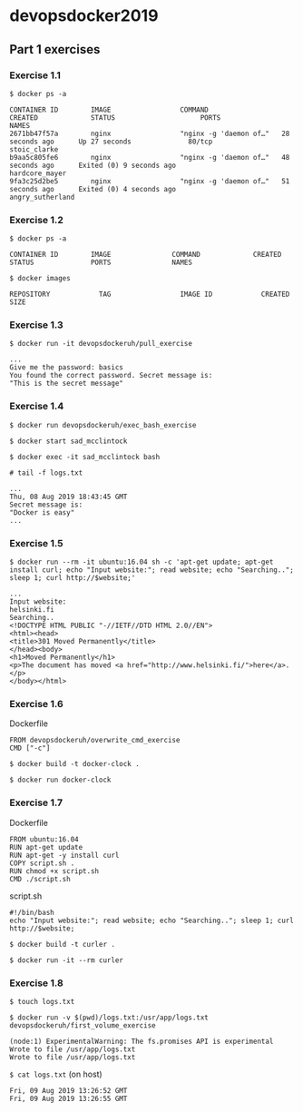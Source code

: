 # devopsdocker2019

## Part 1 exercises

### Exercise 1.1
`$ docker ps -a`
```
CONTAINER ID        IMAGE                 COMMAND                  CREATED             STATUS                     PORTS               NAMES
2671bb47f57a        nginx                 "nginx -g 'daemon of…"   28 seconds ago      Up 27 seconds              80/tcp              stoic_clarke
b9aa5c805fe6        nginx                 "nginx -g 'daemon of…"   48 seconds ago      Exited (0) 9 seconds ago                       hardcore_mayer
9fa3c25d2be5        nginx                 "nginx -g 'daemon of…"   51 seconds ago      Exited (0) 4 seconds ago                       angry_sutherland
```

### Exercise 1.2
`$ docker ps -a`
```
CONTAINER ID        IMAGE               COMMAND             CREATED             STATUS              PORTS               NAMES
```

`$ docker images`
```
REPOSITORY            TAG                 IMAGE ID            CREATED             SIZE
```

### Exercise 1.3
`$ docker run -it devopsdockeruh/pull_exercise`
```
...
Give me the password: basics
You found the correct password. Secret message is:
"This is the secret message"
```

### Exercise 1.4
`$ docker run devopsdockeruh/exec_bash_exercise`

`$ docker start sad_mcclintock`

`$ docker exec -it sad_mcclintock bash`

`# tail -f logs.txt `
```
...
Thu, 08 Aug 2019 18:43:45 GMT
Secret message is:
"Docker is easy"
...
```

### Exercise 1.5
`$ docker run --rm -it ubuntu:16.04 sh -c 'apt-get update; apt-get install curl; echo "Input website:"; read website; echo "Searching.."; sleep 1; curl http://$website;'`
```
...
Input website:
helsinki.fi
Searching..
<!DOCTYPE HTML PUBLIC "-//IETF//DTD HTML 2.0//EN">
<html><head>
<title>301 Moved Permanently</title>
</head><body>
<h1>Moved Permanently</h1>
<p>The document has moved <a href="http://www.helsinki.fi/">here</a>.</p>
</body></html>
```

### Exercise 1.6
Dockerfile
```
FROM devopsdockeruh/overwrite_cmd_exercise 
CMD ["-c"]
```
`$ docker build -t docker-clock .`

`$ docker run docker-clock`

### Exercise 1.7
Dockerfile 
```
FROM ubuntu:16.04
RUN apt-get update 
RUN apt-get -y install curl
COPY script.sh .
RUN chmod +x script.sh
CMD ./script.sh
```
script.sh
```
#!/bin/bash
echo "Input website:"; read website; echo "Searching.."; sleep 1; curl http://$website;
```
`$ docker build -t curler .`

`$ docker run -it --rm curler`

### Exercise 1.8

`$ touch logs.txt`

`$ docker run -v $(pwd)/logs.txt:/usr/app/logs.txt devopsdockeruh/first_volume_exercise`
```
(node:1) ExperimentalWarning: The fs.promises API is experimental
Wrote to file /usr/app/logs.txt
Wrote to file /usr/app/logs.txt
```
`$ cat logs.txt` (on host)
```
Fri, 09 Aug 2019 13:26:52 GMT
Fri, 09 Aug 2019 13:26:55 GMT
```
